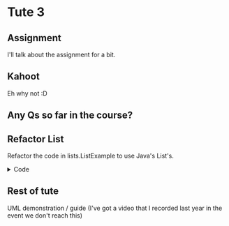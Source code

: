 # Tute 3

## Assignment

I'll talk about the assignment for a bit.

## Kahoot

Eh why not :D

## Any Qs so far in the course?

## Refactor List

Refactor the code in lists.ListExample to use Java's List's.

<details>
<summary>Code</summary>

[](Tute3/src/lists/ListExample.java ':include :type=code java')

</details>

## Rest of tute

UML demonstration / guide (I've got a video that I recorded last year in the event we don't reach this)
